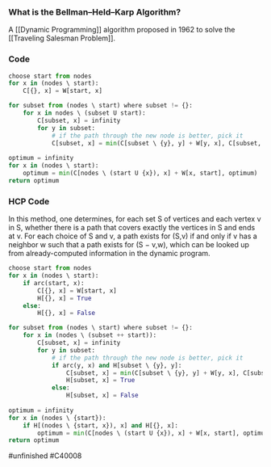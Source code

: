 ### What is the Bellman–Held–Karp Algorithm?
A [[Dynamic Programming]] algorithm proposed in 1962 to solve the [[Traveling Salesman Problem]].

### Code
```python
choose start from nodes
for x in (nodes \ start):
	C[{}, x] = W[start, x]

for subset from (nodes \ start) where subset != {}:
	for x in nodes \ (subset U start):
		C[subset, x] = infinity
		for y in subset:
			# if the path through the new node is better, pick it
			C[subset, x] = min(C[subset \ {y}, y] + W[y, x], C[subset, x])
			
optimum = infinity
for x in (nodes \ start):
	optimum = min(C[nodes \ (start U {x}), x] + W[x, start], optimum)
return optimum
```

### HCP Code
In this method, one determines, for each set S of vertices and each vertex v in S, whether there is a path that covers exactly the vertices in S and ends at v. For each choice of S and v, a path exists for (S,v) if and only if v has a neighbor w such that a path exists for (S − v,w), which can be looked up from already-computed information in the dynamic program.
```python
choose start from nodes
for x in (nodes \ start):
	if arc(start, x):
		C[{}, x] = W[start, x]
		H[{}, x] = True
	else:
		H[{}, x] = False

for subset from (nodes \ start) where subset != {}:
	for x in (nodes \ (subset ++ start)):
		C[subset, x] = infinity
		for y in subset:
			# if the path through the new node is better, pick it
			if arc(y, x) and H[subset \ {y}, y]:
				C[subset, x] = min(C[subset \ {y}, y] + W[y, x], C[subset, x])
				H[subset, x] = True
			else:
				H[subset, x] = False
			
optimum = infinity
for x in (nodes \ {start}):
	if H[(nodes \ {start, x}), x] and H[{}, x]:
		optimum = min(C[nodes \ (start U {x}), x] + W[x, start], optimum)
return optimum
```
#unfinished #C40008 